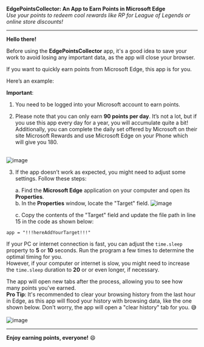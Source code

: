 **EdgePointsCollector: An App to Earn Points in Microsoft Edge**  
_Use your points to redeem cool rewards like RP for League of Legends or online store discounts!_

---

**Hello there!**

Before using the **EdgePointsCollector** app, it's a good idea to save your work to avoid losing any important data, as the app will close your browser.

If you want to quickly earn points from Microsoft Edge, this app is for you.

Here’s an example:  

**Important**:

1. You need to be logged into your Microsoft account to earn points.

2. Please note that you can only earn **90 points per day**. It’s not a lot, but if you use this app every day for a year, you will accumulate quite a bit! Additionally, you can complete the daily set offered by Microsoft on their site <a target="https://rewards.bing.com/" target="_blank">Microsoft Rewards</a> and use Microsoft Edge on your Phone which will give you 180. <br> <br>

![image](https://github.com/user-attachments/assets/167e8048-bbda-486d-9ea5-5fad1136dcfc)

3. If the app doesn’t work as expected, you might need to adjust some settings. Follow these steps:

   a. Find the **Microsoft Edge** application on your computer and open its **Properties**.  
   b. In the **Properties** window, locate the "Target" field.
   ![image](https://github.com/user-attachments/assets/abd3d3d3-b835-4cbc-a70f-3177c0439fb9)

   c. Copy the contents of the "Target" field and update the file path in line 15 in the code as shown below:

```app = "!!!hereAddYourTarget!!!"```


If your PC or internet connection is fast, you can adjust the `time.sleep` property to **5** or **10** seconds. Run the program a few times to determine the optimal timing for you.  
However, if your computer or internet is slow, you might need to increase the `time.sleep` duration to **20** or or even longer, if necessary.

The app will open new tabs after the process, allowing you to see how many points you’ve earned.  
**Pro Tip**: It's recommended to clear your browsing history from the last hour in Edge, as this app will flood your history with browsing data, like the one shown below. Don't worry, the app will open a "clear history" tab for you. 😅 <br> <br>
![image](https://github.com/user-attachments/assets/bcb91152-18de-4aed-896a-5a1ae6fb91a2)


---

**Enjoy earning points, everyone!** 😄
